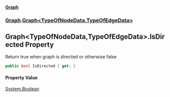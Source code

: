 #### [Graph](./A:\Visualstudioproject\GraphGit\docs.md 'A:\Visual studio project\GraphGit\docs')
### [Graph](./Graph.md 'Graph').[Graph&lt;TypeOfNodeData,TypeOfEdgeData&gt;](./Graph-Graph-TypeOfNodeData_TypeOfEdgeData-.md 'Graph.Graph&lt;TypeOfNodeData,TypeOfEdgeData&gt;')
## Graph&lt;TypeOfNodeData,TypeOfEdgeData&gt;.IsDirected Property
Return true when graph is directed or otherwise false  
```csharp
public bool IsDirected { get; }
```
#### Property Value
[System.Boolean](https://docs.microsoft.com/en-us/dotnet/api/System.Boolean 'System.Boolean')  
